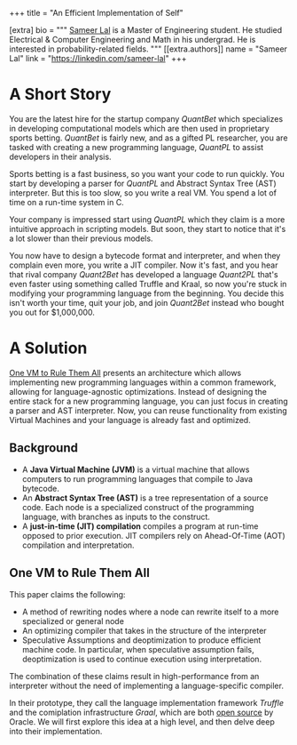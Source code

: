 +++
title = "An Efficient Implementation of Self"

[extra]
bio = """
  [Sameer Lal](https://github.com/sameerlal) is a Master of Engineering student.  He studied Electrical & Computer Engineering and Math in his undergrad.  He is interested in probability-related fields.
"""
[[extra.authors]]
name = "Sameer Lal"
link = "https://linkedin.com/sameer-lal"
+++




# A Short Story
You are the latest hire for the startup company _QuantBet_ which specializes in developing computational models which are then used in proprietary sports betting.  _QuantBet_ is fairly new, and as a gifted PL researcher, you are tasked with creating a new programming language, _QuantPL_ to assist developers in their analysis.

Sports betting is a fast business, so you want your code to run quickly.  You start by developing a parser for _QuantPL_ and Abstract Syntax Tree (AST) interpreter.  But this is too slow, so you write a real VM.  You spend a lot of time on a run-time system in C.

Your company is impressed start using _QuantPL_ which they claim is a more intuitive approach in scripting models.  But soon, they start to notice that it's a lot slower than their previous models.

You now have to design a bytecode format and interpreter, and when they complain even more, you write a JIT compiler.  Now it's fast, and you hear that rival company _Quant2Bet_ has developed a language _Quant2PL_ that's even faster using something called Truffle and Kraal, so now you're stuck in modifying your programming language from the beginning.  You decide this isn't worth your time, quit your job, and join _Quant2Bet_ instead who bought you out for $1,000,000.

# A Solution
[One VM to Rule Them All][paper] presents an architecture which allows implementing new programming languages within a common framework, allowing for language-agnostic optimizations.  Instead of designing the entire stack for a new programming language, you can just focus in creating a parser and AST interpreter.  Now, you can reuse functionality from existing Virtual Machines and your language is already fast and optimized.

## Background
* A __Java Virtual Machine (JVM)__ is a virtual machine that allows computers to run programming languages that compile to Java bytecode.
* An __Abstract Syntax Tree (AST)__ is a tree representation of a source code.  Each node is a specialized construct of the programming language, with branches as inputs to the construct.
* A __just-in-time (JIT) compilation__ compiles a program at run-time opposed to prior execution. JIT compilers rely on Ahead-Of-Time (AOT) compilation and interpretation.

## One VM to Rule Them All 
This paper claims the following:
* A method of rewriting nodes where a node can rewrite itself to a more specialized or general node
* An optimizing compiler that takes in the structure of the interpreter
* Speculative Assumptions and deoptimization to produce efficient machine code.  In particular, when speculative assumption fails, deoptimization is used to continue execution using interpretation.

The combination of these claims result in high-performance from an interpreter without the need of implementing a language-specific compiler.

In their prototype, they call the language implementation framework _Truffle_ and the comiplation infrastructure _Graal_, which are both [open source][graal] by Oracle.  We will first explore this idea at a high level, and then delve deep into their implementation. 






[paper]: https://dl.acm.org/citation.cfm?id=2509581
[graal]: https://github.com/oracle/graal